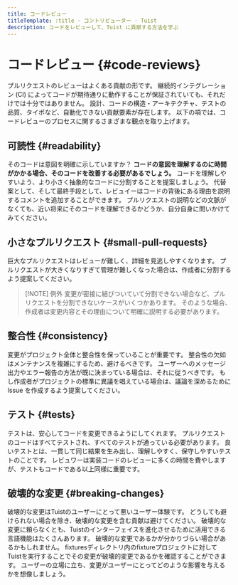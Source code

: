 ```yaml
---
title: コードレビュー
titleTemplate: :title · コントリビューター · Tuist
description: コードをレビューして、Tuist に貢献する方法を学ぶ
---
```


# コードレビュー {#code-reviews}

プルリクエストのレビューはよくある貢献の形です。 継続的インテグレーション (CI) によってコードが期待通りに動作することが保証されていても、それだけでは十分ではありません。 設計、コードの構造・アーキテクチャ、テストの品質、タイポなど、自動化できない貢献要素が存在します。 以下の項では、コードレビューのプロセスに関するさまざまな観点を取り上げます。

## 可読性 {#readability}

そのコードは意図を明確に示していますか？ **コードの意図を理解するのに時間がかかる場合、そのコードを改善する必要があるでしょう。** コードを理解しやすいよう、より小さく抽象的なコードに分割することを提案しましょう。 代替案として、そして最終手段として、レビュイーはコードの背後にある理由を説明するコメントを追加することができます。 プルリクエストの説明などの文脈がなくても、近い将来にそのコードを理解できるかどうか、自分自身に問いかけてみてください。

## 小さなプルリクエスト {#small-pull-requests}

巨大なプルリクエストはレビューが難しく、詳細を見逃しやすくなります。 プルリクエストが大きくなりすぎて管理が難しくなった場合は、作成者に分割するよう提案してください。

> [!NOTE] 例外
> 変更が密接に結びついていて分割できない場合など、プルリクエストを分割できないケースがいくつかあります。 そのような場合、作成者は変更内容とその理由について明確に説明する必要があります。

## 整合性 {#consistency}

変更がプロジェクト全体と整合性を保っていることが重要です。 整合性の欠如はメンテナンスを複雑にするため、避けるべきです。 ユーザーへのメッセージ出力やエラー報告の方法が既に決まっている場合は、それに従うべきです。 もし作成者がプロジェクトの標準に異議を唱えている場合は、議論を深めるために Issue を作成するよう提案してください。

## テスト {#tests}

テストは、安心してコードを変更できるようにしてくれます。 プルリクエストのコードはすべてテストされ、すべてのテストが通っている必要があります。 良いテストとは、一貫して同じ結果を生み出し、理解しやすく、保守しやすいテストのことです。 レビュワーは実装コードのレビューに多くの時間を費やしますが、テストもコードである以上同様に重要です。

## 破壊的な変更 {#breaking-changes}

破壊的な変更はTuistのユーザーにとって悪いユーザー体験です。 どうしても避けられない場合を除き、破壊的な変更を含む貢献は避けてください。 破壊的な変更に頼らなくとも、Tuistのインターフェイスを進化させるために活用できる言語機能はたくさんあります。 破壊的な変更であるかが分かりづらい場合があるかもしれません。 fixturesディレクトリ内のfixtureプロジェクトに対してTuistを実行することでその変更が破壊的変更であるかを確認することができます。 ユーザーの立場に立ち、変更がユーザーにとってどのような影響を与えるかを想像しましょう。

